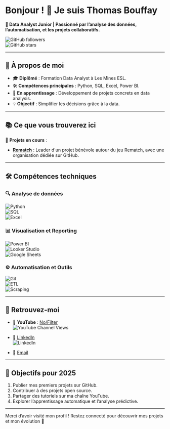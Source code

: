# Bonjour ! 👋 Je suis Thomas Bouffay

**🚀 Data Analyst Junior | Passionné par l’analyse des données, l’automatisation, et les projets collaboratifs.**

![GitHub followers](https://img.shields.io/github/followers/Tbffay?style=social)  
![GitHub stars](https://img.shields.io/github/stars/Tbffay?style=social)

---

## 🎯 À propos de moi
- 🎓 **Diplômé** : Formation Data Analyst à Les Mines ESL.
- 🛠️ **Compétences principales** : Python, SQL, Excel, Power BI.
- 🌱 **En apprentissage** : Développement de projets concrets en data analysis.
- 💡 **Objectif** : Simplifier les décisions grâce à la data.

---

## 📚 Ce que vous trouverez ici
🔧 **Projets en cours** :
- **[Rematch](https://github.com/Rematch-France)** : Leader d'un projet bénévole autour du jeu Rematch, avec une organisation dédiée sur GitHub.

---

## 🛠️ Compétences techniques

### 🔍 **Analyse de données**
![Python](https://img.shields.io/badge/Python-Intermédiaire-blue?logo=python&logoColor=white)  
![SQL](https://img.shields.io/badge/SQL-Intermédiaire-orange?logo=postgresql&logoColor=white)  
![Excel](https://img.shields.io/badge/Excel-Intermédiaire-brightgreen?logo=microsoft-excel&logoColor=white)

### 📊 **Visualisation et Reporting**
![Power BI](https://img.shields.io/badge/Power_BI-Intermédiaire-yellow?logo=powerbi&logoColor=white)  
![Looker Studio](https://img.shields.io/badge/Looker_Studio-Intermédiaire-blueviolet?logo=google&logoColor=white)  
![Google Sheets](https://img.shields.io/badge/Google_Sheets-Intermédiaire-green?logo=google-sheets&logoColor=white)

### ⚙️ **Automatisation et Outils**
![Git](https://img.shields.io/badge/Git-Intermédiaire-orange?logo=git&logoColor=white)  
![ETL](https://img.shields.io/badge/ETL-Intermédiaire-lightgrey?logo=data&logoColor=white)  
![Scraping](https://img.shields.io/badge/Scraping-Intermédiaire-red?logo=web&logoColor=white)

---

## 🔗 Retrouvez-moi
- 🎥 **YouTube** : [No/Filter](https://www.youtube.com/@NofilterFR)  
![YouTube Channel Views](https://img.shields.io/youtube/channel/views/UCXWitUuzMQvDYJWQd1uoiuQ?style=social)  

- 💼 [LinkedIn](https://www.linkedin.com/in/thomas-7921b3216)  
![LinkedIn](https://img.shields.io/badge/LinkedIn-Connect-blue?logo=linkedin)

- 📧 [Email](mailto:thomasbouffay1@gmail.com)

---

## 📝 Objectifs pour 2025
1. Publier mes premiers projets sur GitHub.
2. Contribuer à des projets open source.
3. Partager des tutoriels sur ma chaîne YouTube.
4. Explorer l’apprentissage automatique et l’analyse prédictive.

---

Merci d’avoir visité mon profil ! Restez connecté pour découvrir mes projets et mon évolution 🚀

